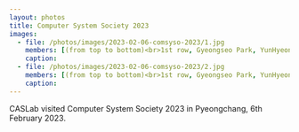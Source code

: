 ```yaml
---
layout: photos
title: Computer System Society 2023
images:
  - file: /photos/images/2023-02-06-comsyso-2023/1.jpg
    members: [(from top to bottom)<br>1st row, Gyeongseo Park, YunHyeong Jeon, Jungbo Kim, Seungkyu Lee, Minho Kim, Sangwoong Kim, Daehoon Kim, <br>2nd row, Seonmu Oh, Sungju Kim, Kyeonghyeon Ryu, Hyosang Kim, Minhyeok Ahn, Seunghak Lee, Seulki Kim, <br>3rd row, Hwanjun Lee, Yeji Jung, Seonggyu Han, Minwoo Jang, Hyungwon Park, Jongmin Shin, Seongtae Bang, Heesoo Kim]
    caption: 
  - file: /photos/images/2023-02-06-comsyso-2023/2.jpg
    members: [(from top to bottom)<br>1st row, Gyeongseo Park, YunHyeong Jeon, Jungbo Kim, Seungkyu Lee, Minho Kim, Sangwoong Kim, Daehoon Kim, <br>2nd row, Seonmu Oh, Sungju Kim, Kyeonghyeon Ryu, Hyosang Kim, Minhyeok Ahn, Seunghak Lee, Seulki Kim, <br>3rd row, Hwanjun Lee, Yeji Jung, Seonggyu Han, Minwoo Jang, Hyungwon Park, Jongmin Shin, Seongtae Bang, Heesoo Kim]
    caption: 
---
```


CASLab visited Computer System Society 2023 in Pyeongchang, 6th February 2023.